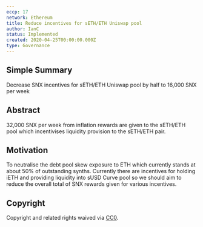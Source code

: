 ```yaml
---
eccp: 17
network: Ethereum
title: Reduce incentives for sETH/ETH Uniswap pool
author: IanC
status: Implemented
created: 2020-04-25T00:00:00.000Z
type: Governance
---
```


## Simple Summary

<!--"If you can't explain it simply, you don't understand it well enough." Provide a simplified and layman-accessible explanation of the ECCP.-->

Decrease SNX incentives for sETH/ETH Uniswap pool by half to 16,000 SNX per week

## Abstract

<!--A short (~200 word) description of the variable change proposed.-->

32,000 SNX per week from inflation rewards are given to the sETH/ETH pool which incentivises liquidity provision to the sETH/ETH pair.

## Motivation

<!--The motivation is critical for ECCPs that want to update variables within Elysian. It should clearly explain why the existing variable is not incentive aligned. ECCP submissions without sufficient motivation may be rejected outright.-->

To neutralise the debt pool skew exposure to ETH which currently stands at about 50% of outstanding synths. Currently there are incentives for holding iETH and providing liquidity into sUSD Curve pool so we should aim to reduce the overall total of SNX rewards given for various incentives.

## Copyright

Copyright and related rights waived via [CC0](https://creativecommons.org/publicdomain/zero/1.0/).
